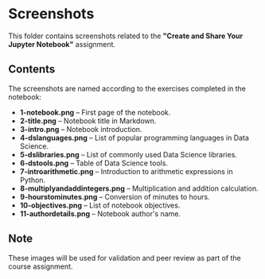 # Screenshots  

This folder contains screenshots related to the **"Create and Share Your Jupyter Notebook"** assignment.  

## Contents  

The screenshots are named according to the exercises completed in the notebook:  

- **1-notebook.png** – First page of the notebook.  
- **2-title.png** – Notebook title in Markdown.  
- **3-intro.png** – Notebook introduction.  
- **4-dslanguages.png** – List of popular programming languages in Data Science.  
- **5-dslibraries.png** – List of commonly used Data Science libraries.  
- **6-dstools.png** – Table of Data Science tools.  
- **7-introarithmetic.png** – Introduction to arithmetic expressions in Python.  
- **8-multiplyandaddintegers.png** – Multiplication and addition calculation.  
- **9-hourstominutes.png** – Conversion of minutes to hours.  
- **10-objectives.png** – List of notebook objectives.  
- **11-authordetails.png** – Notebook author's name.  

## Note  

These images will be used for validation and peer review as part of the course assignment.  
